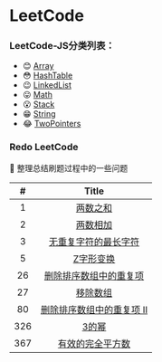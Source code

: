 # LeetCode
### LeetCode-JS分类列表：

+ :blush:   ​[Array](./notes/Array)
+ :flushed:   ​[HashTable](./notes/HashTable)
+ :wink:   ​[LinkedList](./notes/LinkedList)
+ :stuck_out_tongue:   ​[Math](./notes/Math)
+ :open_mouth:   ​[Stack](./notes/Stack)
+ :grin:   ​[String](./notes/String)
+ :joy:   ​[TwoPointers](./notes/TwoPointers)



### Redo LeetCode

:dart:  整理总结刷题过程中的一些问题​

| #          | Title      |
| :--------: | :--------: |
| 1 | [两数之和](https://github.com/kelosun/LeetCode/blob/master/notes/q%26a1%20%E4%B8%A4%E6%95%B0%E4%B9%8B%E5%92%8C.md) |
| 2 |      [两数相加](https://github.com/kelosun/LeetCode/blob/master/notes/q%26a2%20%E4%B8%A4%E6%95%B0%E7%9B%B8%E5%8A%A0.md)      |
| 3  | [无重复字符的最长字符](https://github.com/kelosun/LeetCode/blob/master/notes/q%26a3%20%E6%97%A0%E9%87%8D%E5%A4%8D%E5%AD%97%E7%AC%A6%E7%9A%84%E6%9C%80%E9%95%BF%E5%AD%97%E7%AC%A6.md) |
| 5 |     [Z字形变换](https://github.com/kelosun/LeetCode/blob/master/notes/q%26a5%20Z%E5%AD%97%E5%BD%A2%E5%8F%98%E6%8D%A2.md)     |
| 26 | [删除排序数组中的重复项](https://github.com/kelosun/LeetCode/blob/master/notes/q%2626%20%E5%88%A0%E9%99%A4%E6%8E%92%E5%BA%8F%E6%95%B0%E7%BB%84%E4%B8%AD%E7%9A%84%E9%87%8D%E5%A4%8D%E9%A1%B9.md) |
| 27  |      [移除数组](https://github.com/kelosun/LeetCode/blob/master/notes/q%2627%20%E7%A7%BB%E9%99%A4%E5%85%83%E7%B4%A0.md)      |
| 80| [删除排序数组中的重复项 Ⅱ](https://github.com/kelosun/LeetCode/blob/master/notes/q%2680%20%E5%88%A0%E9%99%A4%E6%8E%92%E5%BA%8F%E6%95%B0%E7%BB%84%E4%B8%AD%E7%9A%84%E9%87%8D%E5%A4%8D%E9%A1%B9%20II.md) |
| 326 |    [3的幂](https://github.com/kelosun/LeetCode/blob/master/notes/q%26a326%203%E7%9A%84%E5%B9%82.md)    |
| 367 | [有效的完全平方数](https://github.com/kelosun/LeetCode/blob/master/notes/q%26a367%20%E6%9C%89%E6%95%88%E7%9A%84%E5%AE%8C%E5%85%A8%E5%B9%B3%E6%96%B9%E6%95%B0.md) |


